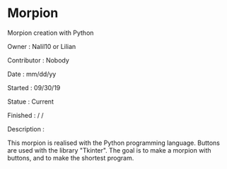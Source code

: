 # Morpion
Morpion creation with Python


Owner : Nalil10 or Lilian

Contributor : Nobody

Date : mm/dd/yy

Started : 09/30/19

Statue : Current

Finished : / /


Description :

This morpion is realised with the Python programming language. Buttons are used with the library "Tkinter". The goal is to make a morpion with buttons, and to make the shortest program.